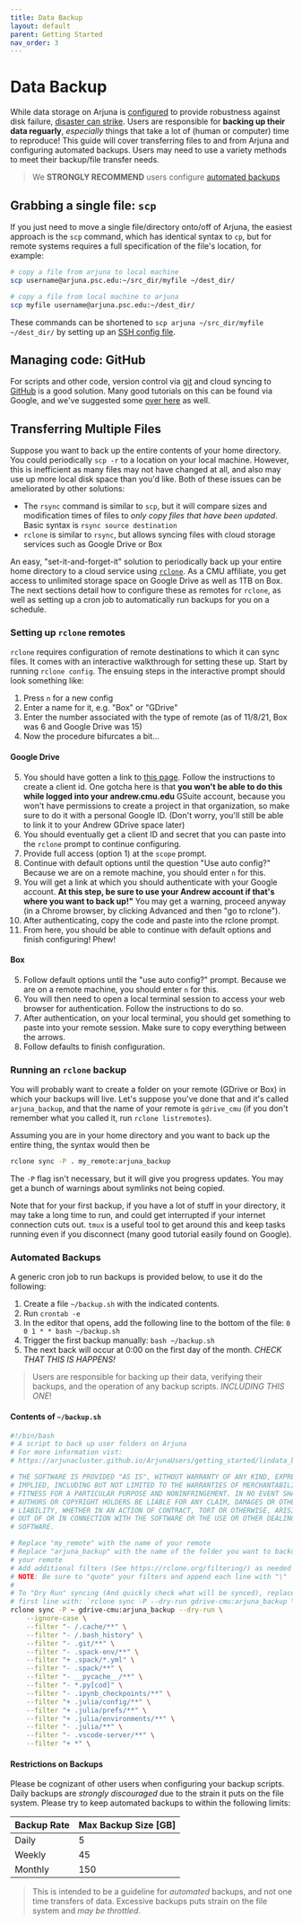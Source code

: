 ```yaml
---
title: Data Backup
layout: default
parent: Getting Started
nav_order: 3
---
```


# Data Backup

While data storage on Arjuna is [configured](../about/hardware.md#storage) to provide robustness against
disk failure, [disaster can strike](https://lists.andrew.cmu.edu/mailman/private/arjuna-users/2021-September/000050.html).
Users are responsible for **backing up their data reguarly**, _especially_
things that take a lot of (human or computer) time to reproduce!
This guide will cover transferring files to and from Arjuna and configuring automated backups.
Users may need to use a variety methods to meet their backup/file transfer needs.

> We **STRONGLY RECOMMEND** users configure [automated backups](#automated-backups)

[RAID]: https://en.wikipedia.org/wiki/RAID

## Grabbing a single file: `scp`

If you just need to move a single file/directory onto/off of Arjuna, the easiest approach is the `scp` command, which has identical syntax to `cp`, but for remote systems requires a full specification of the file's location, for example:

```bash
# copy a file from arjuna to local machine
scp username@arjuna.psc.edu:~/src_dir/myfile ~/dest_dir/

# copy a file from local machine to arjuna
scp myfile username@arjuna.psc.edu:~/dest_dir/
```

These commands can be shortened to `scp arjuna ~/src_dir/myfile ~/dest_dir/` by
setting up an [SSH config file](../getting_started/connecting.md#using-a-ssh-config-file).

## Managing code: GitHub

For scripts and other code, version control via [git] and cloud syncing to [GitHub] is a good solution. Many good tutorials on this can be found via Google, and we've suggested some [over here] as well.

[git]: https://git-scm.com
[GitHub]: https://github.com
[over here]: ../getting_started/linux.md#git

## Transferring Multiple Files

Suppose you want to back up the entire contents of your home directory. You could periodically `scp -r` to a location on your local machine. However, this is inefficient as many files may not have changed at all, and also may use up more local disk space than you'd like. Both of these issues can be ameliorated by other solutions:
* The `rsync` command is similar to `scp`, but it will compare sizes and modification times of files to _only copy files that have been updated_. Basic syntax is `rsync source destination`
* `rclone` is similar to `rsync`, but allows syncing files with cloud storage services such as Google Drive or Box

An easy, "set-it-and-forget-it" solution to periodically back up your entire home directory to a cloud service using [`rclone`](https://rclone.org). As a CMU affiliate, you get access to unlimited storage space on Google Drive as well as 1TB on Box. The next sections detail how to configure these as remotes for `rclone`, as well as setting up a cron job to automatically run backups for you on a schedule.

### Setting up `rclone` remotes

`rclone` requires configuration of remote destinations to which it can sync files. It comes with an interactive walkthrough for setting these up. Start by running `rclone config`. The ensuing steps in the interactive prompt should look something like:
1. Press `n` for a new config
2. Enter a name for it, e.g. "Box" or "GDrive"
3. Enter the number associated with the type of remote (as of 11/8/21, Box was 6 and Google Drive was 15)
4. Now the procedure bifurcates a bit...

#### Google Drive

5. You should have gotten a link to [this page](https://rclone.org/drive/#making-your-own-client-id). Follow the instructions to create a client id. One gotcha here is that **you won't be able to do this while logged into your andrew.cmu.edu** GSuite account, because you won't have permissions to create a project in that organization, so make sure to do it with a personal Google ID. (Don't worry, you'll still be able to link it to your Andrew GDrive space later)
6. You should eventually get a client ID and secret that you can paste into the `rclone` prompt to continue configuring.
7. Provide full access (option 1) at the `scope` prompt.
8. Continue with default options until the question "Use auto config?" Because we are on a remote machine, you should enter `n` for this.
9. You will get a link at which you should authenticate with your Google account. **At this step, be sure to use your Andrew account if that's where you want to back up!"** You may get a warning, proceed anyway (in a Chrome browser, by clicking Advanced and then "go to rclone").
10. After authenticating, copy the code and paste into the rclone prompt.
11. From here, you should be able to continue with default options and finish configuring! Phew!

#### Box

5. Follow default options until the "use auto config?" prompt. Because we are on a remote machine, you should enter `n` for this.
6. You will then need to open a local terminal session to access your web browser for authentication. Follow the instructions to do so.
7. After authentication, on your local terminal, you should get something to paste into your remote session. Make sure to copy everything between the arrows.
8. Follow defaults to finish configuration.

### Running an `rclone` backup

You will probably want to create a folder on your remote (GDrive or Box) in which your backups will live. Let's suppose you've done that and it's called `arjuna_backup`, and that the name of your remote is `gdrive_cmu` (if you don't remember what you called it, run `rclone listremotes`).

Assuming you are in your home directory and you want to back up the entire thing, the syntax would then be
```bash
rclone sync -P . my_remote:arjuna_backup
```
The `-P` flag isn't necessary, but it will give you progress updates. You may get a bunch of warnings about symlinks not being copied.

Note that for your first backup, if you have a lot of stuff in your directory, it may take a long time to run, and could get interrupted if your internet connection cuts out. `tmux` is a useful tool to get around this and keep tasks running even if you disconnect (many good tutorial easily found on Google).

### Automated Backups

A generic cron job to run backups is provided below, to use it do the following:

1. Create a file `~/backup.sh` with the indicated contents.
2. Run `crontab -e`
3. In the editor that opens, add the following line to the bottom of the file:
   `0 0 1 * * bash ~/backup.sh`
4. Trigger the first backup manually: `bash ~/backup.sh`
5. The next back will occur at 0:00 on the first day of the month.
   *CHECK THAT THIS IS HAPPENS!*

> Users are responsible for backing up their data, verifying their backups,
> and the operation of any backup scripts. *INCLUDING THIS ONE*!

#### Contents of `~/backup.sh`

```bash
#!/bin/bash
# A script to back up user folders on Arjuna
# For more information vist:
# https://arjunacluster.github.io/ArjunaUsers/getting_started/lindata_backup.html

# THE SOFTWARE IS PROVIDED "AS IS", WITHOUT WARRANTY OF ANY KIND, EXPRESS OR
# IMPLIED, INCLUDING BUT NOT LIMITED TO THE WARRANTIES OF MERCHANTABILITY,
# FITNESS FOR A PARTICULAR PURPOSE AND NONINFRINGEMENT. IN NO EVENT SHALL THE
# AUTHORS OR COPYRIGHT HOLDERS BE LIABLE FOR ANY CLAIM, DAMAGES OR OTHER
# LIABILITY, WHETHER IN AN ACTION OF CONTRACT, TORT OR OTHERWISE, ARISING FROM,
# OUT OF OR IN CONNECTION WITH THE SOFTWARE OR THE USE OR OTHER DEALINGS IN THE
# SOFTWARE.

# Replace "my_remote" with the name of your remote
# Replace "arjuna_backup" with the name of the folder you want to backup to on
# your remote
# Add additional filters (See https://rclone.org/filtering/) as needed
# NOTE: Be sure to "quote" your filters and append each line with "\"
#
# To "Dry Run" syncing (And quickly check what will be synced), replace the
# first line with: `rclone sync -P --dry-run gdrive-cmu:arjuna_backup \`
rclone sync -P ~ gdrive-cmu:arjuna_backup --dry-run \
    --ignore-case \
    --filter "- /.cache/**" \
    --filter "- /.bash_history" \
    --filter "- .git/**" \
    --filter "- .spack-env/**" \
    --filter "+ .spack/*.yml" \
    --filter "- .spack/**" \
    --filter "- __pycache__/**" \
    --filter "- *.py[cod]" \
    --filter "- .ipynb_checkpoints/**" \
    --filter "+ .julia/config/**" \
    --filter "+ .julia/prefs/**" \
    --filter "+ .julia/environments/**" \
    --filter "- .julia/**" \
    --filter "- .vscode-server/**" \
    --filter "+ *" \

```

#### Restrictions on Backups

Please be cognizant of other users when configuring your backup scripts. Daily
backups are *strongly discouraged* due to the strain it puts on the file system.
Please try to keep automated backups to within the following limits:

| Backup Rate | Max Backup Size [GB] |
| ----------- | -------------------- |
| Daily       | 5                    |
| Weekly      | 45                   |
| Monthly     | 150                  |

> This is intended to be a guideline for *automated* backups, and not one time
> transfers of data. Excessive backups puts strain on the file system and *may be
> throttled*.
